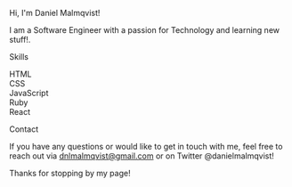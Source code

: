 Hi, I'm Daniel Malmqvist!

I am a Software Engineer with a passion for Technology and learning new stuff!.

Skills

HTML  
CSS   
JavaScript  
Ruby  
React   

Contact  

If you have any questions or would like to get in touch with me, feel free to reach out via dnlmalmqvist@gmail.com or on Twitter @danielmalmqvist!

Thanks for stopping by my page!



